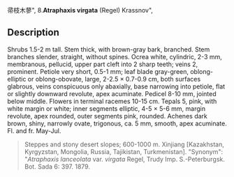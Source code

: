 帚枝木蓼",
8.**Atraphaxis virgata** (Regel) Krassnov",

## Description
Shrubs 1.5-2 m tall. Stem thick, with brown-gray bark, branched. Stem branches slender, straight, without spines. Ocrea white, cylindric, 2-3 mm, membranous, pellucid, upper part cleft into 2 sharp teeth; veins 2, prominent. Petiole very short, 0.5-1 mm; leaf blade gray-green, oblong-elliptic or oblong-obovate, large, 2-2.5 × 0.7-0.9 cm, both surfaces glabrous, veins conspicuous only abaxially, base narrowing into petiole, flat or slightly downward revolute, apex acuminate. Pedicel 8-10 mm, jointed below middle. Flowers in terminal racemes 10-15 cm. Tepals 5, pink, with white margin or white; inner segments elliptic, 4-5 × 5-6 mm, margin revolute, apex rounded, outer segments pink, rounded. Achenes dark brown, shiny, narrowly ovate, trigonous, ca. 5 mm, smooth, apex acuminate. Fl. and fr. May-Jul.

> Steppes and stony desert slopes; 600-1000 m. Xinjiang [Kazakhstan, Kyrgyzstan, Mongolia, Russia, Tajikistan, Turkmenistan].
  "Synonym": "*Atraphaxis* *lanceolata* var. *virgata* Regel, Trudy Imp. S.-Peterburgsk. Bot. Sada 6: 397. 1879.
